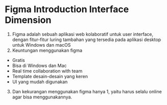 # Figma Introduction Interface Dimension

1. Figma adalah sebuah aplikasi web kolaboratif untuk user interface, dengan fitur-fitur luring tambahan yang tersedia pada aplikasi desktop untuk Windows dan macOS
2. Keuntungan menggunakan figma
- Gratis
- Bisa di Windows dan Mac
- Real time collaboration with team
- Template desain-desain yang keren
- UI yang mudah digunakan
3. Dan kekurangan menggunakan figma hanya 1, yaitu harus selalu online agar bisa menggunakannya.